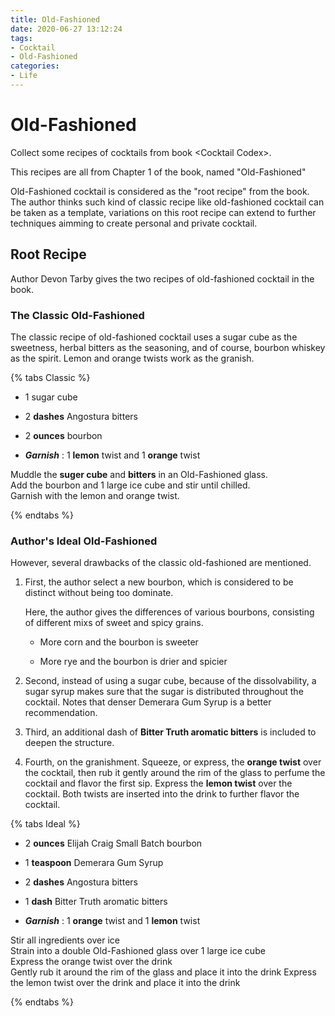 ```yaml
---
title: Old-Fashioned
date: 2020-06-27 13:12:24
tags:
- Cocktail
- Old-Fashioned
categories:
- Life
---
```


# Old-Fashioned

Collect some recipes of cocktails from book \<Cocktail Codex\>.

This recipes are all from Chapter 1 of the book, named "Old-Fashioned"

Old-Fashioned cocktail is considered as the "root recipe" from the book.
The author thinks such kind of classic recipe like old-fashioned cocktail
can be taken as a template, variations on this root recipe can extend to
further techniques aimming to create personal and private cocktail.
<!-- more -->

## Root Recipe

Author Devon Tarby gives the two recipes of old-fashioned cocktail in the book.

### The Classic Old-Fashioned

The classic recipe of old-fashioned cocktail uses a sugar cube as the sweetness,
herbal bitters as the seasoning, and of course, bourbon whiskey as the spirit.
Lemon and orange twists work as the granish.

{% tabs Classic %}

<!-- tab Ingredients -->
- 1 sugar cube

- 2 **dashes** Angostura bitters

- 2 **ounces** bourbon

- ***Garnish*** : 1 **lemon** twist and 1 **orange** twist
<!-- endtab -->

<!-- tab Tricks -->
Muddle the **suger cube** and **bitters** in an Old-Fashioned glass.  
Add the bourbon and 1 large ice cube and stir until chilled.  
Garnish with the lemon and orange twist.
<!-- endtab -->

{% endtabs %}

### Author's Ideal Old-Fashioned

However, several drawbacks of the classic old-fashioned are mentioned.

1. First, the author select a new bourbon, which is considered to be distinct
without being too dominate. 
    
    Here, the author gives the differences of various bourbons, consisting of 
    different mixs of sweet and spicy grains.  

    - More corn and the bourbon is sweeter

    - More rye and the bourbon is drier and spicier

2. Second, instead of using a sugar cube, because of the dissolvability, a sugar syrup
makes sure that the sugar is distributed throughout the cocktail. Notes that denser 
Demerara Gum Syrup is a better recommendation.

3. Third, an additional dash of **Bitter Truth aromatic bitters** is included to 
deepen the structure.

4. Fourth, on the granishment. Squeeze, or express, the **orange twist** over the cocktail,
then rub it gently around the rim of the glass to perfume the cocktail and flavor the first
sip. Express the **lemon twist** over the cocktail. Both twists are inserted into the drink
to further flavor the cocktail.

{% tabs Ideal %}

<!-- tab Ingredients -->
+ 2 **ounces** Elijah Craig Small Batch bourbon

+ 1 **teaspoon** Demerara Gum Syrup

+ 2 **dashes** Angostura bitters

+ 1 **dash** Bitter Truth aromatic bitters

+ ***Garnish*** : 1 **orange** twist and 1 **lemon** twist
<!-- endtab -->

<!-- tab Tricks -->
Stir all ingredients over ice  
Strain into a double Old-Fashioned glass over 1 large ice cube  
Express the orange twist over the drink  
Gently rub it around the rim of the glass and place it into the drink
Express the lemon twist over the drink and place it into the drink
<!-- endtab -->

{% endtabs %}
